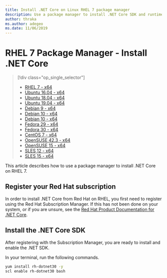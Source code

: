 ```yaml
---
title: Install .NET Core on Linux RHEL 7 package manager
description: Use a package manager to install .NET Core SDK and runtime on RHEL 7.
author: thraka
ms.author: adegeo
ms.date: 11/06/2019
---
```


# RHEL 7 Package Manager - Install .NET Core

> [!div class="op_single_selector"]
> - [RHEL 7 - x64](linux-package-manager-rhel7)
> - [Ubuntu 16.04 - x64](linux-package-manager-ubuntu-1604)
> - [Ubuntu 18.04 - x64](linux-package-manager-ubuntu-1804)
> - [Ubuntu 19.04 - x64](linux-package-manager-ubuntu-1904)
> - [Debian 9 - x64](linux-package-manager-debian9)
> - [Debian 10 - x64](linux-package-manager-debian10)
> - [Debian 10 - x64](linux-package-manager-debian10)
> - [Fedora 29 - x64](linux-package-manager-fedora29)
> - [Fedora 30 - x64](linux-package-manager-fedora30)
> - [CentOS 7 - x64](linux-package-manager-centos7)
> - [OpenSUSE 42.3 - x64](linux-package-manager-opensuse423)
> - [OpenSUSE 15 - x64](linux-package-manager-opensuse15)
> - [SLES 12 - x64](linux-package-manager-sles12)
> - [SLES 15 - x64](linux-package-manager-sles15)

This article describes how to use a package manager to install .NET Core on RHEL 7.

## Register your Red Hat subscription

In order to install .NET Core from Red Hat on RHEL, you first need to register using the Red Hat Subscription Manager. If this has not been done on your system, or if you are unsure, see the [Red Hat Product Documentation for .NET Core](https://access.redhat.com/documentation/net_core/).

## Install the .NET Core SDK

After registering with the Subscription Manager, you are ready to install and enable the .NET SDK.

In your terminal, run the following commands.

```bash
yum install rh-dotnet30 -y
scl enable rh-dotnet30 bash
```
